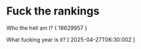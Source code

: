 # Fuck the rankings

Who the hell am I?
{ 18629957 }

What fucking year is it?
[ 2025-04-27T06:30:00Z ]
